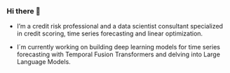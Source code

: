 ### Hi there 👋

- I’m a credit risk professional and a data scientist consultant specialized in credit scoring, time series forecasting and linear optimization.

- I´m currently working on building deep learning models for time series forecasting with Temporal Fusion Transformers and delving into Large Language Models.

